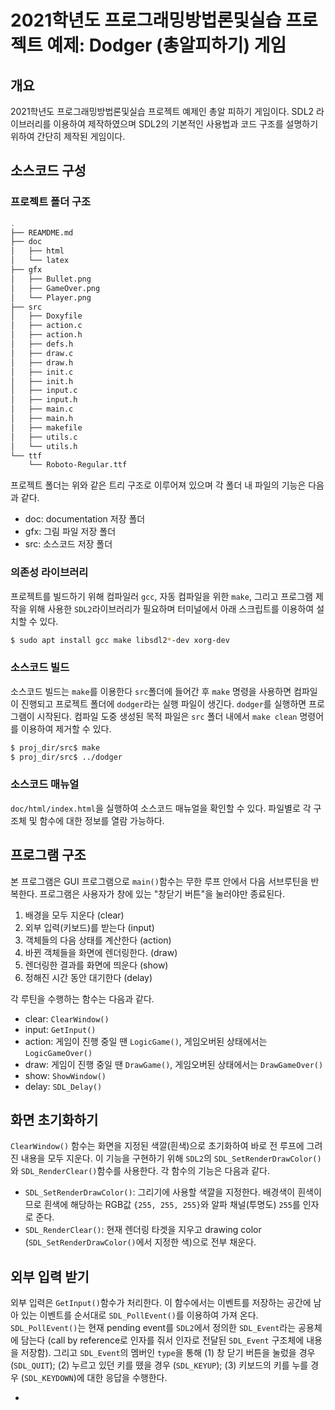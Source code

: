 # 2021학년도 프로그래밍방법론및실습 프로젝트 예제: Dodger (총알피하기) 게임

## 개요

2021학년도 프로그래밍방법론및실습 프로젝트 예제인 총알 피하기 게임이다. SDL2 라이브러리를 이용하여 제작하였으며 SDL2의 기본적인 사용법과 코드 구조를 설명하기 위하여 간단히 제작된 게임이다. 

## 소스코드 구성

### 프로젝트 폴더 구조

```bash
.
├── REAMDME.md
├── doc
│   ├── html
│   └── latex
├── gfx
│   ├── Bullet.png
│   ├── GameOver.png
│   └── Player.png
├── src
│   ├── Doxyfile
│   ├── action.c
│   ├── action.h
│   ├── defs.h
│   ├── draw.c
│   ├── draw.h
│   ├── init.c
│   ├── init.h
│   ├── input.c
│   ├── input.h
│   ├── main.c
│   ├── main.h
│   ├── makefile
│   ├── utils.c
│   └── utils.h
└── ttf
    └── Roboto-Regular.ttf
```

프로젝트 폴더는 위와 같은 트리 구조로 이루어져 있으며 각 폴더 내 파일의 기능은 다음과 같다.

* doc: documentation 저장 폴더
* gfx: 그림 파일 저장 폴더
* src: 소스코드 저장 폴더

### 의존성 라이브러리

프로젝트를 빌드하기 위해 컴파일러 `gcc`, 자동 컴파일을 위한 `make`, 그리고 프로그램 제작을 위해 사용한 `SDL2`라이브러리가 필요하며 터미널에서 아래 스크립트를 이용하여 설치할 수 있다.

```bash
$ sudo apt install gcc make libsdl2*-dev xorg-dev
```

### 소스코드 빌드

소스코드 빌드는 `make`를 이용한다 `src`폴더에 들어간 후 `make` 명령을 사용하면 컴파일이 진행되고 프로젝트 폴더에 `dodger`라는 실행 파일이 생긴다. `dodger`를 실행하면 프로그램이 시작된다. 컴파일 도중 생성된 목적 파일은 `src` 폴더 내에서 `make clean` 명령어를 이용하여 제거할 수 있다.

```bash
$ proj_dir/src$ make
$ proj_dir/src$ ../dodger
```

### 소스코드 매뉴얼

`doc/html/index.html`을 실행하여 소스코드 매뉴얼을 확인할 수 있다. 파일별로 각 구조체 및 함수에 대한 정보를 열람 가능하다.

## 프로그램 구조

본 프로그램은 GUI 프로그램으로 `main()`함수는 무한 루프 안에서 다음 서브루틴을 반복한다. 프로그램은 사용자가 창에 있는 "창닫기 버튼"을 눌러야만 종료된다.

 1. 배경을 모두 지운다 (clear)
 1. 외부 입력(키보드)를 받는다 (input)
 1. 객체들의 다음 상태를 계산한다 (action)
 1. 바뀐 객체들을 화면에 렌더링한다. (draw) 
 1. 렌더링한 결과를 화면에 띄운다 (show)
 1. 정해진 시간 동안 대기한다 (delay)

 각 루틴을 수행하는 함수는 다음과 같다.

 * clear: `ClearWindow()`
 * input: `GetInput()`
 * action: 게임이 진행 중일 땐 `LogicGame()`, 게임오버된 상태에서는 `LogicGameOver()`
 * draw: 게임이 진행 중일 땐 `DrawGame()`, 게임오버된 상태에서는 `DrawGameOver()`
 * show: `ShowWindow()`
 * delay: `SDL_Delay()`

 ## 화면 초기화하기

`ClearWindow()` 함수는 화면을 지정된 색깔(흰색)으로 초기화하여 바로 전 루프에 그려진 내용을 모두 지운다. 이 기능을 구현하기 위해 `SDL2`의 `SDL_SetRenderDrawColor()`와 `SDL_RenderClear()`함수를 사용한다. 각 함수의 기능은 다음과 같다.

* `SDL_SetRenderDrawColor()`: 그리기에 사용할 색깔을 지정한다. 배경색이 흰색이므로 흰색에 해당하는 RGB값 `{255, 255, 255}`와 알파 채널(투명도) `255`를 인자로 준다.
* `SDL_RenderClear()`: 현재 렌더링 타겟을 지우고 drawing color (`SDL_SetRenderDrawColor()`에서 지정한 색)으로 전부 채운다.

## 외부 입력 받기

외부 입력은 `GetInput()`함수가 처리한다. 이 함수에서는 이벤트를 저장하는 공간에 남아 있는 이벤트를 순서대로 `SDL_PollEvent()`를 이용하여 가져 온다. `SDL_PollEvent()`는 현재 pending event를 `SDL2`에서 정의한 `SDL_Event`라는 공용체에 담는다 (call by reference로 인자를 줘서 인자로 전달된 `SDL_Event` 구조체에 내용을 저장함). 그리고 `SDL_Event`의 멤버인 `type`을 통해 (1) 창 닫기 버튼을 눌렀을 경우 (`SDL_QUIT`); (2) 누르고 있던 키를 뗐을 경우 (`SDL_KEYUP`); (3) 키보드의 키를 누를 경우 (`SDL_KEYDOWN`)에 대한 응답을 수행한다.

* 